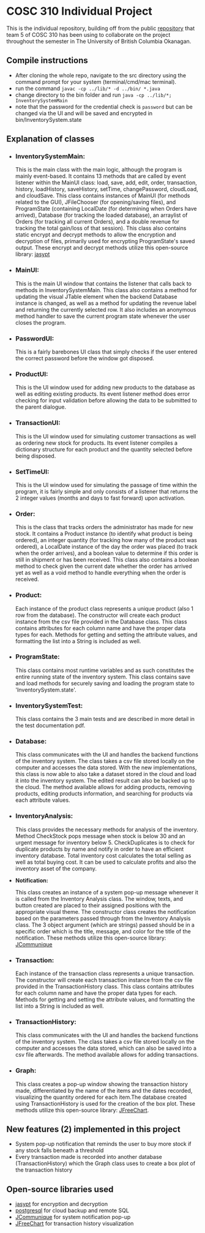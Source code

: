 # COSC 310 Individual Project

This is the individual repository, building off from the public [repository](https://github.com/COSC-310-T5/Project) that team 5 of COSC 310 has been using to collaborate on the project throughout the semester in The University of British Columbia Okanagan.

## Compile instructions

- After cloning the whole repo, navigate to the src directory using the command prompt for your system (terminal/cmd/mac terminal).
- run the command `javac -cp ../lib/* -d ../bin/ *.java`
- change directory to the bin folder and run `java -cp ../lib/*; InventorySystemMain`
- note that the password for the credential check is `password` but can be changed via the UI and will be saved and encrypted in bin/InventorySystem.state

## Explanation of classes

- ### **InventorySystemMain:**

    This is the main class with the main logic, although the program is mainly event-based. It contains 13 methods that are called by event listener within the MainUI class: load, save, add, edit, order, transaction, history, loadHistory, saveHistory, setTime, changePassword, cloudLoad, and cloudSave. This class contains  instances of MainUI (for methods related to the GUI), JFileChooser (for opening/saving files), and ProgramState (containing LocalDate (for determining when Orders have arrived), Database (for tracking the loaded database), an arraylist of Orders (for tracking all current Orders), and a double revenue for tracking the total gain/loss of that session). This class also contains static encrypt and decrypt methods to allow the encryption and decryption of files, primarily used for encrypting ProgramState's saved output. These encrypt and decrypt methods utilize this open-source library: [jasypt](https://github.com/jasypt/jasypt)

- ### **MainUI:**

    This is the main UI window that contains the listener that calls back to methods in InventorySystemMain. This class also contains a method for updating the visual JTable element when the backend Database instance is changed, as well as a method for updating the revenue label and returning the currently selected row. It also includes an anonymous method handler to save the current program state whenever the user closes the program.

- ### **PasswordUI:**

    This is a fairly barebones UI class that simply checks if the user entered the correct password before the window got disposed.

- ### **ProductUI:**

    This is the UI window used for adding new products to the database as well as editing existing products. Its event listener method does error checking for input validation before allowing the data to be submitted to the parent dialogue.

- ### **TransactionUI:**

    This is the UI window used for simulating customer transactions as well as ordering new stock for products. Its event listener compiles a dictionary structure for each product and the quantity selected before being disposed.

- ### **SetTimeUI:**

    This is the UI window used for simulating the passage of time within the program, it is fairly simple and only consists of a listener that returns the 2 integer values (months and days to fast forward) upon activation.

- ### **Order:**

    This is the class that tracks orders the administrator has made for new stock. It contains a Product instance (to identify what product is being ordered), an integer quantity (for tracking how many of the product was ordered), a LocalDate instance of the day the order was placed (to track when the order arrives), and a boolean value to determine if this order is still in shipment or has been received. This class also contains a boolean method to check given the current date whether the order has arrived yet as well as a void method to handle everything when the order is received.

- ### **Product:**

    Each instance of the product class represents a unique product (also 1 row from the database). The constructor will create each product instance from the csv file provided in the Database class. This class contains attributes for each column name and have the proper data types for each. Methods for getting and setting the attribute values, and formatting the list into a String is included as well.

- ### **ProgramState:**

    This class contains most runtime variables and as such constitutes the entire running state of the inventory system. This class contains save and load methods for securely saving and loading the program state to 'InventorySystem.state'.

- ### **InventorySystemTest:**

    This class contains the 3 main tests and are described in more detail in the test documentation pdf.

- ### **Database:**

    This class communicates with the UI and handles the backend functions of the inventory system. The class takes a csv file stored locally on the computer and accesses the data stored. With the new implementations, this class is now able to also take a dataset stored in the cloud and load it into the inventory system. The edited result can also be backed up to the cloud. The method available allows for adding products, removing products, editing products information, and searching for products via each attribute values.

- ### **InventoryAnalysis:**

    This class provides the necessary methods for analysis of the inventory. Method CheckStock pops message when stock is below 30 and an urgent message for inventory below 5. CheckDuplicates is to check for duplicate products by name and notify in order to have an efficient inventory database. Total inventory cost calculates the total selling as well as total buying cost. It can be used to calculate profits and also the inventory asset of the company.

- **Notification:**

    This class creates an instance of a system pop-up message whenever it is called from the Inventory Analysis class. The window, texts, and button created are placed to their assigned positions with the appropriate visual theme. The constructor class creates the notification based on the parameters passed through from the Inventory Analysis class. The 3 object argument (which are strings) passed should be in a specific order which is the title, message, and color for the title of the notification. These methods utilize this open-source library: [JCommunique](https://github.com/spfrommer/JCommunique)

- ### **Transaction:**

    Each instance of the transaction class represents a unique transaction. The constructor will create each transaction instance from the csv file provided in the TransactionHistory class. This class contains attributes for each column name and have the proper data types for each. Methods for getting and setting the attribute values, and formatting the list into a String is included as well.

- ### **TransactionHistory:**

    This class communicates with the UI and handles the backend functions of the inventory system. The class takes a csv file stored locally on the computer and accesses the data stored, which can also be saved into a csv file afterwards. The method available allows for adding transactions.

- ### **Graph:**

    This class creates a pop-up window showing the transaction history made, differentiated by the name of the items and the dates recorded, visualizing the quantity ordered for each item.The database created using TransactionHistory is used for the creation of the box plot. These methods utilize this open-source library: [JFreeChart](https://github.com/jfree/jfreechart).

## New features (2) implemented in this project

- System pop-up notification that reminds the user to buy more stock if any stock falls beneath a threshold
- Every transaction made is recorded into another database (TransactionHistory) which the Graph class uses to create a box plot of the transaction history

## Open-source libraries used

- [jasypt](https://github.com/jasypt/jasypt) for encryption and decryption
- [postgresql](https://jdbc.postgresql.org/) for cloud backup and remote SQL
- [JCommunique](https://github.com/spfrommer/JCommunique) for system notification pop-up
- [JFreeChart](https://github.com/jfree/jfreechart) for transaction history visualization
